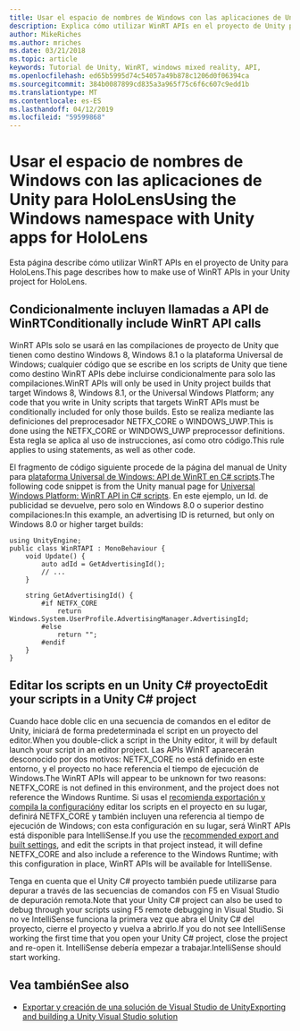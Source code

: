 ```yaml
---
title: Usar el espacio de nombres de Windows con las aplicaciones de Unity para HoloLens
description: Explica cómo utilizar WinRT APIs en el proyecto de Unity para HoloLens.
author: MikeRiches
ms.author: mriches
ms.date: 03/21/2018
ms.topic: article
keywords: Tutorial de Unity, WinRT, windows mixed reality, API,
ms.openlocfilehash: ed65b5995d74c54057a49b878c1206d0f06394ca
ms.sourcegitcommit: 384b0087899cd835a3a965f75c6f6c607c9edd1b
ms.translationtype: MT
ms.contentlocale: es-ES
ms.lasthandoff: 04/12/2019
ms.locfileid: "59599868"
---
```

# <a name="using-the-windows-namespace-with-unity-apps-for-hololens"></a><span data-ttu-id="f97fe-104">Usar el espacio de nombres de Windows con las aplicaciones de Unity para HoloLens</span><span class="sxs-lookup"><span data-stu-id="f97fe-104">Using the Windows namespace with Unity apps for HoloLens</span></span>

<span data-ttu-id="f97fe-105">Esta página describe cómo utilizar WinRT APIs en el proyecto de Unity para HoloLens.</span><span class="sxs-lookup"><span data-stu-id="f97fe-105">This page describes how to make use of WinRT APIs in your Unity project for HoloLens.</span></span>

## <a name="conditionally-include-winrt-api-calls"></a><span data-ttu-id="f97fe-106">Condicionalmente incluyen llamadas a API de WinRT</span><span class="sxs-lookup"><span data-stu-id="f97fe-106">Conditionally include WinRT API calls</span></span>

<span data-ttu-id="f97fe-107">WinRT APIs solo se usará en las compilaciones de proyecto de Unity que tienen como destino Windows 8, Windows 8.1 o la plataforma Universal de Windows; cualquier código que se escribe en los scripts de Unity que tiene como destino WinRT APIs debe incluirse condicionalmente para solo las compilaciones.</span><span class="sxs-lookup"><span data-stu-id="f97fe-107">WinRT APIs will only be used in Unity project builds that target Windows 8, Windows 8.1, or the Universal Windows Platform; any code that you write in Unity scripts that targets WinRT APIs must be conditionally included for only those builds.</span></span> <span data-ttu-id="f97fe-108">Esto se realiza mediante las definiciones del preprocesador NETFX_CORE o WINDOWS_UWP.</span><span class="sxs-lookup"><span data-stu-id="f97fe-108">This is done using the NETFX_CORE or WINDOWS_UWP preprocessor definitions.</span></span> <span data-ttu-id="f97fe-109">Esta regla se aplica al uso de instrucciones, así como otro código.</span><span class="sxs-lookup"><span data-stu-id="f97fe-109">This rule applies to using statements, as well as other code.</span></span>

<span data-ttu-id="f97fe-110">El fragmento de código siguiente procede de la página del manual de Unity para [plataforma Universal de Windows: API de WinRT en C# scripts](http://docs.unity3d.com/Manual/windowsstore-scripts.html).</span><span class="sxs-lookup"><span data-stu-id="f97fe-110">The following code snippet is from the Unity manual page for [Universal Windows Platform: WinRT API in C# scripts](http://docs.unity3d.com/Manual/windowsstore-scripts.html).</span></span> <span data-ttu-id="f97fe-111">En este ejemplo, un Id. de publicidad se devuelve, pero solo en Windows 8.0 o superior destino compilaciones:</span><span class="sxs-lookup"><span data-stu-id="f97fe-111">In this example, an advertising ID is returned, but only on Windows 8.0 or higher target builds:</span></span>

```
using UnityEngine;
public class WinRTAPI : MonoBehaviour {
    void Update() {
        auto adId = GetAdvertisingId();
        // ...
    }

    string GetAdvertisingId() {
        #if NETFX_CORE
            return Windows.System.UserProfile.AdvertisingManager.AdvertisingId;
        #else
            return "";
        #endif
    }
}
```

## <a name="edit-your-scripts-in-a-unity-c-project"></a><span data-ttu-id="f97fe-112">Editar los scripts en un Unity C# proyecto</span><span class="sxs-lookup"><span data-stu-id="f97fe-112">Edit your scripts in a Unity C# project</span></span>

<span data-ttu-id="f97fe-113">Cuando hace doble clic en una secuencia de comandos en el editor de Unity, iniciará de forma predeterminada el script en un proyecto del editor.</span><span class="sxs-lookup"><span data-stu-id="f97fe-113">When you double-click a script in the Unity editor, it will by default launch your script in an editor project.</span></span> <span data-ttu-id="f97fe-114">Las APIs WinRT aparecerán desconocido por dos motivos: NETFX_CORE no está definido en este entorno, y el proyecto no hace referencia el tiempo de ejecución de Windows.</span><span class="sxs-lookup"><span data-stu-id="f97fe-114">The WinRT APIs will appear to be unknown for two reasons: NETFX_CORE is not defined in this environment, and the project does not reference the Windows Runtime.</span></span> <span data-ttu-id="f97fe-115">Si usas el [recomienda exportación y compila la configuración](exporting-and-building-a-unity-visual-studio-solution.md)y editar los scripts en el proyecto en su lugar, definirá NETFX_CORE y también incluyen una referencia al tiempo de ejecución de Windows; con esta configuración en su lugar, será WinRT APIs está disponible para IntelliSense.</span><span class="sxs-lookup"><span data-stu-id="f97fe-115">If you use the [recommended export and built settings](exporting-and-building-a-unity-visual-studio-solution.md), and edit the scripts in that project instead, it will define NETFX_CORE and also include a reference to the Windows Runtime; with this configuration in place, WinRT APIs will be available for IntelliSense.</span></span>

<span data-ttu-id="f97fe-116">Tenga en cuenta que el Unity C# proyecto también puede utilizarse para depurar a través de las secuencias de comandos con F5 en Visual Studio de depuración remota.</span><span class="sxs-lookup"><span data-stu-id="f97fe-116">Note that your Unity C# project can also be used to debug through your scripts using F5 remote debugging in Visual Studio.</span></span> <span data-ttu-id="f97fe-117">Si no ve IntelliSense funciona la primera vez que abra el Unity C# del proyecto, cierre el proyecto y vuelva a abrirlo.</span><span class="sxs-lookup"><span data-stu-id="f97fe-117">If you do not see IntelliSense working the first time that you open your Unity C# project, close the project and re-open it.</span></span> <span data-ttu-id="f97fe-118">IntelliSense debería empezar a trabajar.</span><span class="sxs-lookup"><span data-stu-id="f97fe-118">IntelliSense should start working.</span></span>

## <a name="see-also"></a><span data-ttu-id="f97fe-119">Vea también</span><span class="sxs-lookup"><span data-stu-id="f97fe-119">See also</span></span>
* [<span data-ttu-id="f97fe-120">Exportar y creación de una solución de Visual Studio de Unity</span><span class="sxs-lookup"><span data-stu-id="f97fe-120">Exporting and building a Unity Visual Studio solution</span></span>](exporting-and-building-a-unity-visual-studio-solution.md)

